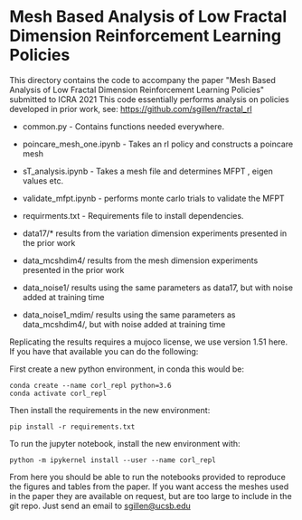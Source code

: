 # Mesh Based Analysis of Low Fractal Dimension Reinforcement Learning Policies

This directory contains the code to accompany the paper "Mesh Based Analysis of Low Fractal Dimension Reinforcement Learning Policies" submitted to ICRA 2021
This code essentially performs analysis on policies developed in prior work, see: https://github.com/sgillen/fractal_rl

- common.py - Contains functions needed everywhere.
- poincare_mesh_one.ipynb - Takes an rl policy and constructs a poincare mesh
- sT_analysis.ipynb - Takes a mesh file and determines MFPT , eigen values etc.
- validate_mfpt.ipynb - performs monte carlo trials to validate the MFPT
- requirments.txt - Requirements file to install dependencies.


- data17/* results from the variation dimension experiments presented in the prior work
- data_mcshdim4/ results from the mesh dimension experiments presented in the prior work
- data_noise1/ results using the same parameters as data17, but with noise added at training time
- data_noise1_mdim/ results using the same parameters as data_mcshdim4/, but with noise added at training time


Replicating the results requires a mujoco license, we use version 1.51 here. If you have that available you can do the following:

First create a new python environment, in conda this would be:
```
conda create --name corl_repl python=3.6
conda activate corl_repl
```

Then install the requirements in the new environment:
```
pip install -r requirements.txt 
```

To run the jupyter notebook, install the new environment with:
```
python -m ipykernel install --user --name corl_repl
```

From here you should be able to run the notebooks provided to reproduce the figures and tables from the paper.
If you want access the meshes used in the paper they are available on request, but are too large to include in the git repo. Just send an email to sgillen@ucsb.edu

